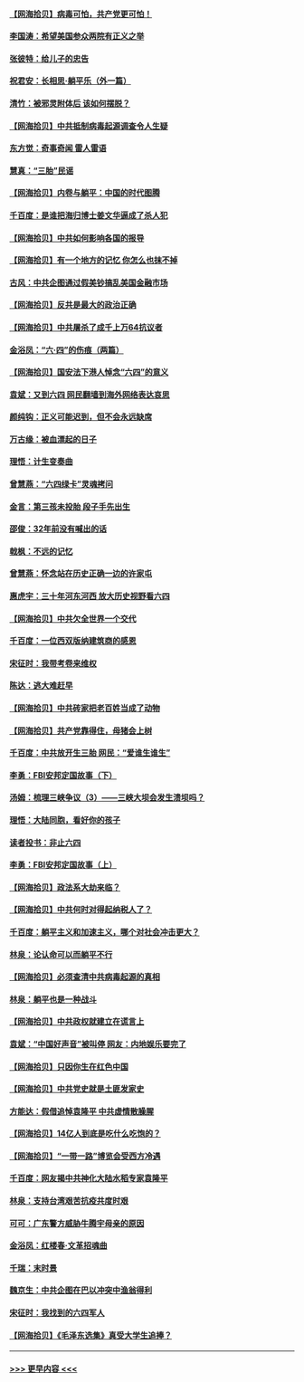 #### [【网海拾贝】病毒可怕，共产党更可怕！](../pages/nsc993/n13020728.md?t=06141751) 
#### [李国涛：希望美国参众两院有正义之举](../pages/nsc993/n13020674.md?t=06141751) 
#### [张彼特：给儿子的忠告](../pages/nsc993/n13018934.md?t=06141751) 
#### [祝君安：长相思‧躺平乐（外一篇）](../pages/nsc993/n13018923.md?t=06141751) 
#### [清竹：被邪灵附体后 该如何摆脱？](../pages/nsc993/n13018877.md?t=06141751) 
#### [【网海拾贝】中共抵制病毒起源调查令人生疑](../pages/nsc993/n13017785.md?t=06141751) 
#### [东方觉：奇事奇闻 雷人雷语](../pages/nsc993/n13017577.md?t=06141751) 
#### [慧真：“三胎”民谣](../pages/nsc993/n13017394.md?t=06141751) 
#### [【网海拾贝】内卷与躺平：中国的时代图腾](../pages/nsc993/n13016128.md?t=06141751) 
#### [千百度：是谁把海归博士姜文华逼成了杀人犯](../pages/nsc993/n13015218.md?t=06141751) 
#### [【网海拾贝】中共如何影响各国的报导](../pages/nsc993/n13012599.md?t=06141751) 
#### [【网海拾贝】有一个地方的记忆 你怎么也抹不掉](../pages/nsc993/n13009802.md?t=06141751) 
#### [古风：中共企图通过假美钞搞乱美国金融市场](../pages/nsc993/n13009626.md?t=06141751) 
#### [【网海拾贝】反共是最大的政治正确](../pages/nsc993/n13007051.md?t=06141751) 
#### [【网海拾贝】中共屠杀了成千上万64抗议者](../pages/nsc993/n13002713.md?t=06141751) 
#### [金浴凤：“六·四”的伤痕（两篇）](../pages/nsc993/n13001719.md?t=06141751) 
#### [【网海拾贝】国安法下港人悼念“六四”的意义](../pages/nsc993/n13001039.md?t=06141751) 
#### [袁斌：又到六四 网民翻墙到海外网络表达哀思](../pages/nsc993/n13000995.md?t=06141751) 
#### [颜纯钩：正义可能迟到，但不会永远缺席](../pages/nsc993/n13000920.md?t=06141751) 
#### [万古缘：被血漂起的日子](../pages/nsc993/n13000914.md?t=06141751) 
#### [理悟：计生变奏曲](../pages/nsc993/n13000414.md?t=06141751) 
#### [曾慧燕：“六四绿卡”灵魂拷问](../pages/nsc993/n13000277.md?t=06141751) 
#### [金言：第三孩未投胎 段子手先出生](../pages/nsc993/n13000215.md?t=06141751) 
#### [邵俊：32年前没有喊出的话](../pages/nsc993/n13000181.md?t=06141751) 
#### [戟枫：不远的记忆](../pages/nsc993/n13000121.md?t=06141751) 
#### [曾慧燕：怀念站在历史正确一边的许家屯](../pages/nsc993/n13000073.md?t=06141751) 
#### [惠虎宇：三十年河东河西 放大历史视野看六四](../pages/nsc993/n13000018.md?t=06141751) 
#### [【网海拾贝】中共欠全世界一个交代](../pages/nsc993/n12998706.md?t=06141751) 
#### [千百度：一位西双版纳建筑商的感恩](../pages/nsc993/n12998487.md?t=06141751) 
#### [宋征时：我带考卷来维权](../pages/nsc993/n12994088.md?t=06141751) 
#### [陈达：逃大难赶早](../pages/nsc993/n12993569.md?t=06141751) 
#### [【网海拾贝】中共砖家把老百姓当成了动物](../pages/nsc993/n12993483.md?t=06141751) 
#### [【网海拾贝】共产党靠得住，母猪会上树](../pages/nsc993/n12990730.md?t=06141751) 
#### [千百度：中共放开生三胎 网民：“爱谁生谁生”](../pages/nsc993/n12990644.md?t=06141751) 
#### [李勇：FBI安邦定国故事（下）](../pages/nsc993/n12987854.md?t=06141751) 
#### [汤姆：梳理三峡争议（3）——三峡大坝会发生溃坝吗？](../pages/nsc993/n12989806.md?t=06141751) 
#### [理悟：大陆同胞，看好你的孩子](../pages/nsc993/n12989778.md?t=06141751) 
#### [读者投书：非止六四](../pages/nsc993/n12989673.md?t=06141751) 
#### [李勇：FBI安邦定国故事（上）](../pages/nsc993/n12987749.md?t=06141751) 
#### [【网海拾贝】政法系大劫来临？](../pages/nsc993/n12987596.md?t=06141751) 
#### [【网海拾贝】中共何时对得起纳税人了？](../pages/nsc993/n12985578.md?t=06141751) 
#### [千百度：躺平主义和加速主义，哪个对社会冲击更大？](../pages/nsc993/n12985512.md?t=06141751) 
#### [林泉：论认命可以而躺平不行](../pages/nsc993/n12985505.md?t=06141751) 
#### [【网海拾贝】必须查清中共病毒起源的真相](../pages/nsc993/n12984276.md?t=06141751) 
#### [林泉：躺平也是一种战斗](../pages/nsc993/n12984194.md?t=06141751) 
#### [【网海拾贝】中共政权就建立在谎言上](../pages/nsc993/n12981880.md?t=06141751) 
#### [袁斌：“中国好声音”被叫停 网友：内地娱乐要完了](../pages/nsc993/n12981826.md?t=06141751) 
#### [【网海拾贝】只因你生在红色中国](../pages/nsc993/n12979096.md?t=06141751) 
#### [【网海拾贝】中共党史就是土匪发家史](../pages/nsc993/n12976478.md?t=06141751) 
#### [方能达：假借追悼袁隆平 中共虚情散臊腥](../pages/nsc993/n12976396.md?t=06141751) 
#### [【网海拾贝】14亿人到底是吃什么吃饱的？](../pages/nsc993/n12974125.md?t=06141751) 
#### [【网海拾贝】“一带一路”博览会受西方冷遇](../pages/nsc993/n12971787.md?t=06141751) 
#### [千百度：网友揭中共神化大陆水稻专家袁隆平](../pages/nsc993/n12971733.md?t=06141751) 
#### [林泉：支持台湾艰苦抗疫共度时艰](../pages/nsc993/n12971350.md?t=06141751) 
#### [可可：广东警方威胁牛腾宇母亲的原因](../pages/nsc993/n12971100.md?t=06141751) 
#### [金浴凤：红楼春·文革招魂曲](../pages/nsc993/n12970354.md?t=06141751) 
#### [千瑞：末时景](../pages/nsc993/n12970337.md?t=06141751) 
#### [魏京生：中共企图在巴以冲突中渔翁得利](../pages/nsc993/n12970286.md?t=06141751) 
#### [宋征时：我找到的六四军人](../pages/nsc993/n12970213.md?t=06141751) 
#### [【网海拾贝】《毛泽东选集》真受大学生追捧？](../pages/nsc993/n12968779.md?t=06141751) 

----
#### [ >>> 更早内容 <<< ](../indexes/nsc993-earlier.md)
